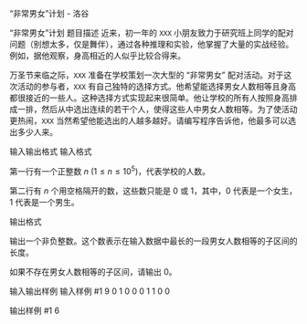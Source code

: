 



“非常男女”计划 - 洛谷














“非常男女”计划
题目描述
近来，初一年的 `XXX` 小朋友致力于研究班上同学的配对问题（别想太多，仅是舞伴），通过各种推理和实验，他掌握了大量的实战经验。例如，据他观察，身高相近的人似乎比较合得来。

万圣节来临之际，`XXX` 准备在学校策划一次大型的 “非常男女” 配对活动。对于这次活动的参与者，`XXX` 有自己独特的选择方式。他希望能选择男女人数相等且身高都很接近的一些人。这种选择方式实现起来很简单。他让学校的所有人按照身高排成一排，然后从中选出连续的若干个人，使得这些人中男女人数相等。为了使活动更热闹，`XXX` 当然希望他能选出的人越多越好。请编写程序告诉他，他最多可以选出多少人来。

输入输出格式
输入格式

第一行有一个正整数 $n\ (1\le n \le 10^5)$，代表学校的人数。

第二行有 $n$ 个用空格隔开的数，这些数只能是 $0$ 或 $1$，其中，$0$ 代表是一个女生，$1$ 代表是一个男生。

输出格式

输出一个非负整数。这个数表示在输入数据中最长的一段男女人数相等的子区间的长度。

如果不存在男女人数相等的子区间，请输出 $0$。

输入输出样例
输入样例 #1
9
0 1 0 0 0 1 1 0 0

输出样例 #1
6






